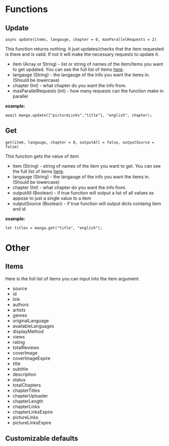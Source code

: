 # Functions
## Update
```
async update(items, langauge, chapter = 0, maxParallelRequests = 2)
```

This function returns nothing. It just updates/checks that the item requested is there and is valid. If not it will make the necessary requests to update it.

- item (Array or String) - list or string of names of the item/items you want to get updated. You can see the full Iist of items [here](API.md##Items).
- langauge (String) - the langauge of the info you want the items in. (Should be lowercase)
- chapter (Int) - what chapter do you want the info from.
- maxParallelRequests (int) - how many requests can the function make in parallel

**example:** 
```
await manga.update(["pictureLinks","title"], "english", chapter);
```

## Get
```
get(item, langauge, chapter = 0, outputAll = false, outputSource = false)
```

This function gets the value of item

- item (String) - string of names of the item you want to get. You can see the full Iist of items [here](API.md##Items).
- langauge (String) - the langauge of the info you want the items in. (Should be lowercase)
- chapter (Int) - what chapter do you want the info from.
- outputAll (Boolean) - if true function will output a list of all values as appose to just a single value to a item
- outputSource (Boolean) - if true function will output dicts containg item and id

**example:** 
```
let titles = manga.get("title", "english");
```

# Other
## Items
Here is the full list of items you can input into the item argument:
 - source
 - id
 - link
 - authors
 - artists
 - genres
 - originalLanguage
 - availableLanguages
 - displayMethod
 - views
 - rating
 - totalReviews
 - coverImage
 - coverImageExpire
 - title
 - subtitle
 - description
 - status
 - totalChapters
 - chapterTitles
 - chapterUploader
 - chapterLength
 - chapterLinks
 - chapterLinksExpire
 - pictureLinks
 - pictureLinksExpire

## Customizable defaults